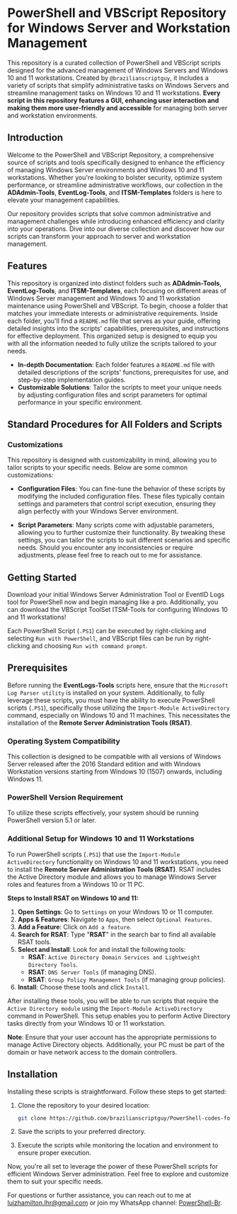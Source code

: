 # PowerShell and VBScript Repository for Windows Server and Workstation Management

This repository is a curated collection of PowerShell and VBScript scripts designed for the advanced management of Windows Servers and Windows 10 and 11 workstations. Created by `@brazilianscriptguy`, it includes a variety of scripts that simplify administrative tasks on Windows Servers and streamline management tasks on Windows 10 and 11 workstations. **Every script in this repository features a GUI, enhancing user interaction and making them more user-friendly and accessible** for managing both server and workstation environments.

## Introduction

Welcome to the PowerShell and VBScript Repository, a comprehensive source of scripts and tools specifically designed to enhance the efficiency of managing Windows Server environments and Windows 10 and 11 workstations. Whether you're looking to bolster security, optimize system performance, or streamline administrative workflows, our collection in the **ADAdmin-Tools**, **EventLog-Tools**, and **ITSM-Templates** folders is here to elevate your management capabilities.

Our repository provides scripts that solve common administrative and management challenges while introducing enhanced efficiency and clarity into your operations. Dive into our diverse collection and discover how our scripts can transform your approach to server and workstation management.

## Features

This repository is organized into distinct folders such as **ADAdmin-Tools**, **EventLog-Tools**, and **ITSM-Templates**, each focusing on different areas of Windows Server management and Windows 10 and 11 workstation maintenance using PowerShell and VBScript. To begin, choose a folder that matches your immediate interests or administrative requirements. Inside each folder, you'll find a `README.md` file that serves as your guide, offering detailed insights into the scripts' capabilities, prerequisites, and instructions for effective deployment. This organized setup is designed to equip you with all the information needed to fully utilize the scripts tailored to your needs.

- **In-depth Documentation**: Each folder features a `README.md` file with detailed descriptions of the scripts' functions, prerequisites for use, and step-by-step implementation guides.
- **Customizable Solutions**: Tailor the scripts to meet your unique needs by adjusting configuration files and script parameters for optimal performance in your specific environment.

## Standard Procedures for All Folders and Scripts

### Customizations

This repository is designed with customizability in mind, allowing you to tailor scripts to your specific needs. Below are some common customizations:

- **Configuration Files**: You can fine-tune the behavior of these scripts by modifying the included configuration files. These files typically contain settings and parameters that control script execution, ensuring they align perfectly with your Windows Server environment.

- **Script Parameters**: Many scripts come with adjustable parameters, allowing you to further customize their functionality. By tweaking these settings, you can tailor the scripts to suit different scenarios and specific needs. Should you encounter any inconsistencies or require adjustments, please feel free to reach out to me for assistance.

## Getting Started

Download your initial Windows Server Administration Tool or EventID Logs tool for PowerShell now and begin managing like a pro. Additionally, you can download the VBScript ToolSet ITSM-Tools for configuring Windows 10 and 11 workstations!

Each PowerShell Script (`.PS1`) can be executed by right-clicking and selecting `Run with PowerShell`, and VBScript files can be run by right-clicking and choosing `Run with command prompt`.

## Prerequisites

Before running the **EventLogs-Tools** scripts here, ensure that the `Microsoft Log Parser utility` is installed on your system. Additionally, to fully leverage these scripts, you must have the ability to execute PowerShell scripts (`.PS1`), specifically those utilizing the `Import-Module ActiveDirectory` command, especially on Windows 10 and 11 machines. This necessitates the installation of the **Remote Server Administration Tools (RSAT)**.

### Operating System Compatibility

This collection is designed to be compatible with all versions of Windows Server released after the 2016 Standard edition and with Windows Workstation versions starting from Windows 10 (1507) onwards, including Windows 11.

### PowerShell Version Requirement

To utilize these scripts effectively, your system should be running PowerShell version 5.1 or later.

### Additional Setup for Windows 10 and 11 Workstations

To run PowerShell scripts (`.PS1`) that use the `Import-Module ActiveDirectory` functionality on Windows 10 and 11 workstations, you need to install the **Remote Server Administration Tools (RSAT)**. RSAT includes the Active Directory module and allows you to manage Windows Server roles and features from a Windows 10 or 11 PC.

**Steps to Install RSAT on Windows 10 and 11:**

1. **Open Settings**: Go to `Settings` on your Windows 10 or 11 computer.
2. **Apps & Features**: Navigate to `Apps`, then select `Optional Features`.
3. **Add a Feature**: Click on `Add a feature`.
4. **Search for RSAT**: Type "**RSAT**" in the search bar to find all available RSAT tools.
5. **Select and Install**: Look for and install the following tools:
    - **RSAT**: `Active Directory Domain Services and Lightweight Directory Tools`.
    - **RSAT**: `DNS Server Tools` (if managing DNS).
    - **RSAT**: `Group Policy Management Tools` (if managing group policies).
6. **Install**: Choose these tools and click `Install`.

After installing these tools, you will be able to run scripts that require the `Active Directory module` using the `Import-Module ActiveDirectory` command in PowerShell. This setup enables you to perform Active Directory tasks directly from your Windows 10 or 11 workstation.

**Note**: Ensure that your user account has the appropriate permissions to manage Active Directory objects. Additionally, your PC must be part of the domain or have network access to the domain controllers.

## Installation

Installing these scripts is straightforward. Follow these steps to get started:

1. Clone the repository to your desired location:

   ```bash
   git clone https://github.com/brazilianscriptguy/PowerShell-codes-for-Windows-Server-Administrators.git
   ```

2. Save the scripts to your preferred directory.

3. Execute the scripts while monitoring the location and environment to ensure proper execution.

Now, you're all set to leverage the power of these PowerShell scripts for efficient Windows Server administration. Feel free to explore and customize them to suit your specific needs.

For questions or further assistance, you can reach out to me at luizhamilton.lhr@gmail.com or join my WhatsApp channel: [PowerShell-Br](https://whatsapp.com/channel/0029VaEgqC50G0XZV1k4Mb1c).
